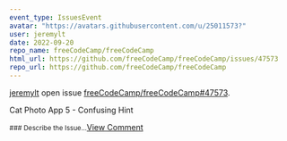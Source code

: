 ```yaml
---
event_type: IssuesEvent
avatar: "https://avatars.githubusercontent.com/u/25011573?"
user: jeremylt
date: 2022-09-20
repo_name: freeCodeCamp/freeCodeCamp
html_url: https://github.com/freeCodeCamp/freeCodeCamp/issues/47573
repo_url: https://github.com/freeCodeCamp/freeCodeCamp
---
```


<a href='https://github.com/jeremylt' target='_blank'>jeremylt</a> open issue <a href='https://github.com/freeCodeCamp/freeCodeCamp/issues/47573' target='_blank'>freeCodeCamp/freeCodeCamp#47573</a>.

<p>Cat Photo App 5 - Confusing Hint</p><small>### Describe the Issue...</small><a href='https://github.com/freeCodeCamp/freeCodeCamp/issues/47573' target='_blank'>View Comment</a>